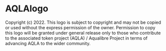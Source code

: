 # AQLAlogo 
Copyright (c) 2022.
This logo is subject to copyright and may not be copied or used without the express permission of the owner.
Permission to copy this logo will be granted under general release only to those who contribute to the associated token project (AQLA) / Aqualibre Project
in terms of advancing AQLA to the wider community.
